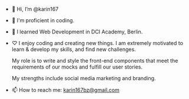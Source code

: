 - 👋 Hi, I’m @karin167
- 👀 I'm proficient in coding.

- 🌱 I learned  Web Development in DCI Academy, Berlin.

- ♡
     I enjoy coding and creating new things. I am extremely motivated to learn & develop my skills, and find new challenges.
     
     My role is to write and style the front-end components that meet the requirements of our mocks and fulfill our user stories.
     
     My strengths include social media marketing and branding.
     
- 📫 How to reach me: karin167bz@gmail.com
